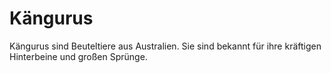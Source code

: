# Kängurus

Kängurus sind Beuteltiere aus Australien. Sie sind bekannt für ihre kräftigen Hinterbeine und großen Sprünge.
